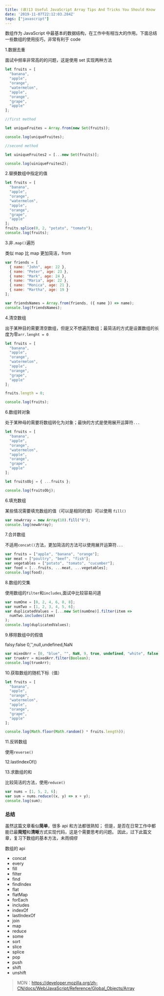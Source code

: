 ```yaml
---
title: (译)13 Useful JavaScript Array Tips And Tricks You Should Know
date: '2019-11-07T22:12:03.284Z'
tags: ["javascript"]
---
```




数组作为 JavaScript 中最基本的数据结构，在工作中有相当大的作用。下面总结一些数组的使用技巧，非常有利于 code

1.数据去重

面试中频率非常高的的问题，这是使用 set 实现两种方法

```js
let fruits = [
  "banana",
  "apple",
  "orange",
  "watermelon",
  "apple",
  "orange",
  "grape",
  "apple"
];

//first method

let uniqueFruites = Array.from(new Set(fruits));

console.log(uniqueFruites);

//second method

let uiniqueFruites2 = [...new Set(fruits)];

console.log(uiniqueFruites2);
```

2.替换数组中指定的值

```js
let fruits = [
  "banana",
  "apple",
  "orange",
  "watermelon",
  "apple",
  "orange",
  "grape",
  "apple"
];
fruits.splice(0, 2, "potato", "tomato");
console.log(fruits);
```

3.非`.map()`遍历

类似 map 比 map 更加简洁，from

```js
var friends = [
  { name: "John", age: 22 },
  { name: "Peter", age: 23 },
  { name: "Mark", age: 24 },
  { name: "Maria", age: 22 },
  { name: "Monica", age: 21 },
  { name: "Martha", age: 19 }
];

var friendsNames = Array.from(friends, ({ name }) => name);
console.log(friendsNames);
```

4.清空数组

出于某种目的需要清空数组，但是又不想遍历数组；最简洁的方式是设置数组的长度为零`arr.lenght = 0`

```js
let fruits = [
  "banana",
  "apple",
  "orange",
  "watermelon",
  "apple",
  "orange",
  "grape",
  "apple"
];

fruits.length = 0;

console.log(fruits);
```

6.数组转对象

处于某种母的需要将数组转化为对象；最快的方式是使用展开运算符`...`

```js
let fruits = [
  "banana",
  "apple",
  "orange",
  "watermelon",
  "apple",
  "orange",
  "grape",
  "apple"
];

let fruitsObj = { ...fruits };

console.log(fruitsObj);
```

6.填充数组

某些情况需要填充数组的值（可以是相同的值）可以使用 `fill()`

```js
var newArray = new Array(10).fill("8");
console.log(newArray);
```

7.合并数组

不适用`concat()`方法，更加简洁的方法可以使用展开运算符`...`

```js
var fruits = ["apple", "banana", "orange"];
var meat = ["poultry", "beef", "fish"];
var vegetables = ["potato", "tomato", "cucumber"];
var food = [...fruits, ...meat, ...vegetables];
console.log(food);
```

8.数组的交集

使用数组的`filter`和`includes`,面试中比较容易问道

```js
var numOne = [0, 2, 4, 6, 8, 8];
var numTwo = [1, 2, 3, 4, 5, 6];
var duplicatedValues = [...new Set(numOne)].filter(item =>
  numTwo.includes(item)
);
console.log(duplicatedValues);
```

9.移除数组中的假值

falsy:false 0,'',null,undefined,NaN

```js
var mixedArr = [0, "blue", "", NaN, 9, true, undefined, "white", false];
var trueArr = mixedArr.filter(Boolean);
console.log(trueArr);
```

10.获取数组的随机下标（值）

```js
let fruits = [
  "banana",
  "apple",
  "orange",
  "watermelon",
  "apple",
  "orange",
  "grape",
  "apple"
];

console.log(Math.floor(Math.random() * fruits.length));
```

11.反转数组

使用`reverse()`

12.lastIndexOf()

13.求数组的和

比较简洁的方法，使用`reduce()`

```js
var nums = [1, 5, 2, 6];
var sum = nums.reduce((x, y) => x + y);
console.log(sum);
```

### 总结

虽然这篇文章看似**简单**，很多 api 和方法都很熟知；
但是，是否在日常工作中都能已最**简短**和**清晰**方式实现代码，这是个需要思考的问题。
因此，过下此篇文章，复习下数组的基本方法，未雨绸缪

数组的 api

- concat
- every
- fill
- filter
- find
- findIndex
- flat
- flatMap
- forEach
- includes
- indexOf
- lastIndexOf
- join
- map
- reduce
- some
- sort
- slice
- splice
- pop
- push
- shift
- unshift

> MDN：https://developer.mozilla.org/zh-CN/docs/Web/JavaScript/Reference/Global_Objects/Array